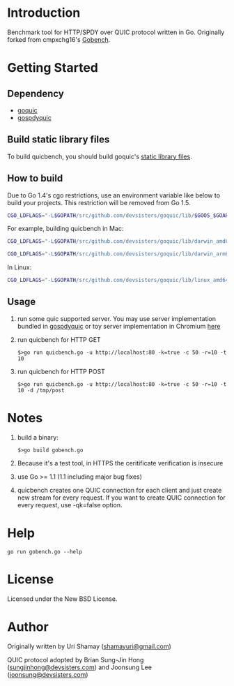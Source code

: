 Introduction
================

Benchmark tool for HTTP/SPDY over QUIC protocol written in Go. Originally forked from cmpxchg16's [Gobench](https://github.com/cmpxchg16/gobench).


Getting Started
================

## Dependency

  * [goquic](https://github.com/devsisters/goquic)
  * [gospdyquic](https://github.com/devsisters/gospdyquic)

## Build static library files

To build quicbench, you should build goquic's [static library files](https://github.com/devsisters/gospdyquic#build-static-library-files).

## How to build

Due to Go 1.4's cgo restrictions, use an environment variable like below to
build your projects. This restriction will be removed from Go 1.5.

```bash
CGO_LDFLAGS="-L$GOPATH/src/github.com/devsisters/goquic/lib/$GOOS_$GOARCH"
```

For example, building quicbench in Mac:

```bash
CGO_LDFLAGS="-L$GOPATH/src/github.com/devsisters/goquic/lib/darwin_amd64" go build quicbench.go
```

```bash
CGO_LDFLAGS="-L$GOPATH/src/github.com/devsisters/goquic/lib/darwin_arm64" go build quicbench.go
```
In Linux:

```bash
CGO_LDFLAGS="-L$GOPATH/src/github.com/devsisters/goquic/lib/linux_amd64" go build quicbench.go
```

## Usage

1. run some quic supported server. You may use server implementation bundled in [gospdyquic](https://github.com/devsisters/gospdyquic)
   or toy server implementation in Chromium [here](http://www.chromium.org/quic/playing-with-quic)
2. run quicbench for HTTP GET

   ```$>go run quicbench.go -u http://localhost:80 -k=true -c 50 -r=10 -t 10```
3. run quicbench for HTTP POST

   ```$>go run quicbench.go -u http://localhost:80 -k=true -c 50 -r=10 -t 10 -d /tmp/post```


Notes
================

1. build a binary: 

    ```$>go build gobench.go```
    
2. Because it's a test tool, in HTTPS the ceritificate verification is insecure
3. use Go >= 1.1 (1.1 including major bug fixes)
4. quicbench creates one QUIC connection for each client and just create new stream for every request.
   If you want to create QUIC connection for every request, use -qk=false option.

Help
================

```go run gobench.go --help```

License
================

Licensed under the New BSD License.

Author
================

Originally written by Uri Shamay (shamayuri@gmail.com)

QUIC protocol adopted by Brian Sung-Jin Hong (sungjinhong@devsisters.com) and Joonsung Lee (joonsung@devsisters.com)
